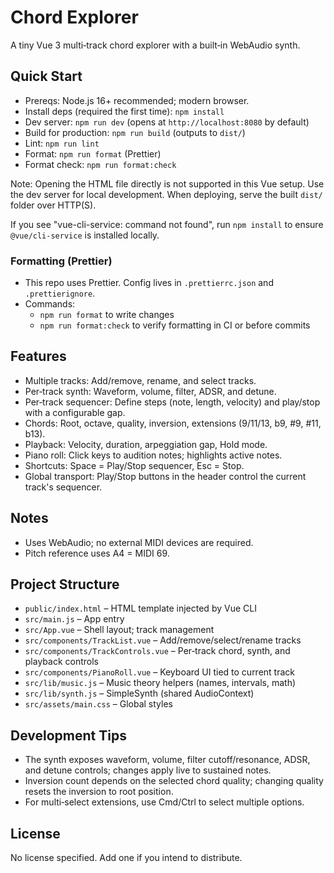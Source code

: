# Chord Explorer

A tiny Vue 3 multi‑track chord explorer with a built‑in WebAudio synth.

## Quick Start

- Prereqs: Node.js 16+ recommended; modern browser.
- Install deps (required the first time): `npm install`
- Dev server: `npm run dev` (opens at `http://localhost:8080` by default)
- Build for production: `npm run build` (outputs to `dist/`)
- Lint: `npm run lint`
- Format: `npm run format` (Prettier)
- Format check: `npm run format:check`

Note: Opening the HTML file directly is not supported in this Vue setup. Use the dev server for local development. When deploying, serve the built `dist/` folder over HTTP(S).

If you see "vue-cli-service: command not found", run `npm install` to ensure `@vue/cli-service` is installed locally.

### Formatting (Prettier)

- This repo uses Prettier. Config lives in `.prettierrc.json` and `.prettierignore`.
- Commands:
  - `npm run format` to write changes
  - `npm run format:check` to verify formatting in CI or before commits

## Features

- Multiple tracks: Add/remove, rename, and select tracks.
- Per‑track synth: Waveform, volume, filter, ADSR, and detune.
- Per‑track sequencer: Define steps (note, length, velocity) and play/stop with a configurable gap.
- Chords: Root, octave, quality, inversion, extensions (9/11/13, b9, #9, #11, b13).
- Playback: Velocity, duration, arpeggiation gap, Hold mode.
- Piano roll: Click keys to audition notes; highlights active notes.
- Shortcuts: Space = Play/Stop sequencer, Esc = Stop.
- Global transport: Play/Stop buttons in the header control the current track's sequencer.

## Notes

- Uses WebAudio; no external MIDI devices are required.
- Pitch reference uses A4 = MIDI 69.

## Project Structure

- `public/index.html` – HTML template injected by Vue CLI
- `src/main.js` – App entry
- `src/App.vue` – Shell layout; track management
- `src/components/TrackList.vue` – Add/remove/select/rename tracks
- `src/components/TrackControls.vue` – Per‑track chord, synth, and playback controls
- `src/components/PianoRoll.vue` – Keyboard UI tied to current track
- `src/lib/music.js` – Music theory helpers (names, intervals, math)
- `src/lib/synth.js` – SimpleSynth (shared AudioContext)
- `src/assets/main.css` – Global styles

## Development Tips

- The synth exposes waveform, volume, filter cutoff/resonance, ADSR, and detune controls; changes apply live to sustained notes.
- Inversion count depends on the selected chord quality; changing quality resets the inversion to root position.
- For multi‑select extensions, use Cmd/Ctrl to select multiple options.

## License

No license specified. Add one if you intend to distribute.
